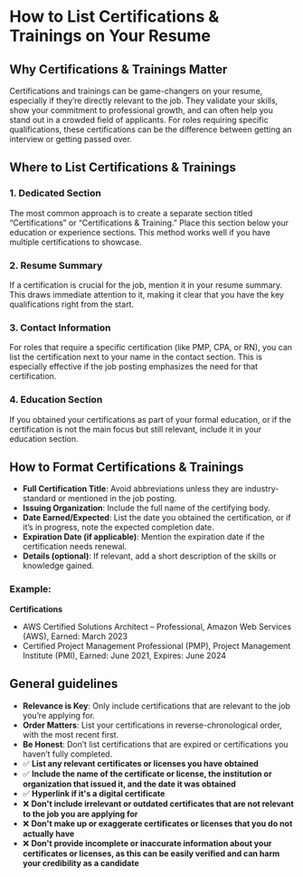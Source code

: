 # How to List Certifications & Trainings on Your Resume

## Why Certifications & Trainings Matter

Certifications and trainings can be game-changers on your resume, especially if they’re directly relevant to the job. They validate your skills, show your commitment to professional growth, and can often help you stand out in a crowded field of applicants. For roles requiring specific qualifications, these certifications can be the difference between getting an interview or getting passed over.

## Where to List Certifications & Trainings

### 1. **Dedicated Section**

The most common approach is to create a separate section titled “Certifications” or “Certifications & Training.” Place this section below your education or experience sections. This method works well if you have multiple certifications to showcase.

### 2. **Resume Summary**

If a certification is crucial for the job, mention it in your resume summary. This draws immediate attention to it, making it clear that you have the key qualifications right from the start.

### 3. **Contact Information**

For roles that require a specific certification (like PMP, CPA, or RN), you can list the certification next to your name in the contact section. This is especially effective if the job posting emphasizes the need for that certification.

### 4. **Education Section**

If you obtained your certifications as part of your formal education, or if the certification is not the main focus but still relevant, include it in your education section.

## How to Format Certifications & Trainings

- **Full Certification Title**: Avoid abbreviations unless they are industry-standard or mentioned in the job posting.
- **Issuing Organization**: Include the full name of the certifying body.
- **Date Earned/Expected**: List the date you obtained the certification, or if it’s in progress, note the expected completion date.
- **Expiration Date (if applicable)**: Mention the expiration date if the certification needs renewal.
- **Details (optional)**: If relevant, add a short description of the skills or knowledge gained.

### Example:

**Certifications**

- AWS Certified Solutions Architect – Professional, Amazon Web Services (AWS), Earned: March 2023
- Certified Project Management Professional (PMP), Project Management Institute (PMI), Earned: June 2021, Expires: June 2024

## General guidelines

- **Relevance is Key**: Only include certifications that are relevant to the job you’re applying for.
- **Order Matters**: List your certifications in reverse-chronological order, with the most recent first.
- **Be Honest**: Don’t list certifications that are expired or certifications you haven’t fully completed.
- ✅ **List any relevant certificates or licenses you have obtained**
- ✅ **Include the name of the certificate or license, the institution or organization that issued it, and the date it was obtained**
- ✅ **Hyperlink if it's a digital certificate**
- ❌ **Don't include irrelevant or outdated certificates that are not relevant to the job you are applying for**
- ❌ **Don't make up or exaggerate certificates or licenses that you do not actually have**
- ❌ **Don't provide incomplete or inaccurate information about your certificates or licenses, as this can be easily verified and can harm your credibility as a candidate**
